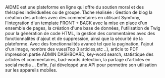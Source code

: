 AIDME est une plateforme en ligne qui offre du soutien moral et des thérapies individuelles ou de groupe.
Tâche réalisée : Gestion de blog 
la création des articles avec des commentaires en utilisant Symfony, l'integration d'un template FRONT + BACK avec la mise en place d'un ensemble de pages, la création d'une base de données, l'utilisation de Twig pour la génération de code HTML, la gestion des commentaires avec des fonctionnalités d'ajout et de suppression, ainsi que la sécurité de la plateforme.
Avec des fonctionnalités avancé tel que la pagination, l'ajout d'un image, nombre des vues(Top 3 articles,etc ..), article to PDF impression,partie ADMIN DASHBOARD, key-word search, statistique des articles et commentaires, bad-words detection, la partage d'articles en social media ...
Enfin, j'ai développé une API pour permettre son utilisation sur les appareils mobiles.
